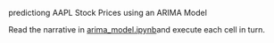 predictiong AAPL Stock Prices using an ARIMA Model


Read the narrative in [arima_model.ipynb](https://github.com/AbdullahK047/AAPL-Stocks-ML/blob/master/ARIMA_Model/arima_model.ipynb)and execute each cell in turn.
